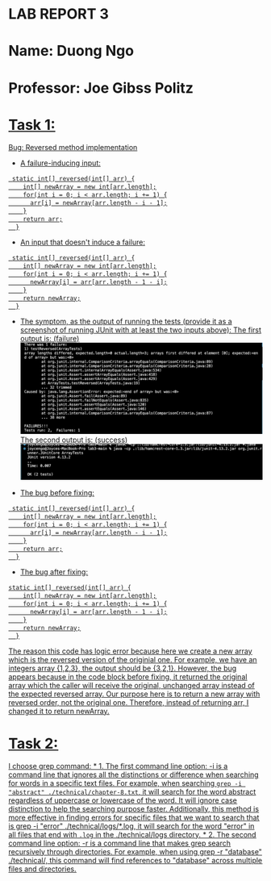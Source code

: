 # LAB REPORT 3
# Name: Duong Ngo
# Professor: Joe Gibss Politz

# <u> Task 1:
Bug: Reversed method implementation
* A failure-inducing input:

```
 static int[] reversed(int[] arr) {
    int[] newArray = new int[arr.length];
    for(int i = 0; i < arr.length; i += 1) {
      arr[i] = newArray[arr.length - i - 1];
    }
    return arr;
  }
```
* An input that doesn't induce a failure:

```
 static int[] reversed(int[] arr) {
    int[] newArray = new int[arr.length];
    for(int i = 0; i < arr.length; i += 1) {
      newArray[i] = arr[arr.length - 1 - i];
    }
    return newArray;
  }

```

* The symptom, as the output of running the tests (provide it as a screenshot of running JUnit with at least the two inputs above):
<u> The first output is: (failure)
![Image](output1.png)
<u> The second output is: (success)
![Image](output2.png)

* The bug before fixing: 
```
 static int[] reversed(int[] arr) {
    int[] newArray = new int[arr.length];
    for(int i = 0; i < arr.length; i += 1) {
      arr[i] = newArray[arr.length - i - 1];
    }
    return arr;
  }
```
* The bug after fixing:
```
static int[] reversed(int[] arr) {
    int[] newArray = new int[arr.length];
    for(int i = 0; i < arr.length; i += 1) {
      newArray[i] = arr[arr.length - 1 - i];
    }
    return newArray;
  }
```
The reason this code has logic error because here we create a new array which is the reversed version of the originial one. For example,
we have an integers array {1,2,3}, the output should be {3,2,1}. However, the bug appears because in the code block before fixing, it 
returned the original array which the caller will receive the original, unchanged array instead of the expected reversed array. Our purpose 
here is to return a new array with reversed order, not the original one. Therefore, instead of returning arr, I changed it to return 
newArray. 

# <u> Task 2:
I choose grep command:
<u> * 1. The first command line option: -i is a command line that ignores all the distinctions or difference when searching for words in a specific 
text files. 
For example, when searching `grep -i "abstract" ./technical/chapter-8.txt`, it will search for the word abstract regardless of uppercase or lowercase
of the word. It will ignore case distinction to help the searching purpose faster. Additionally, this method is more effective in finding 
errors for specific files that we want to search that is grep -i "error" ./technical/logs/*.log, it will search for the word "error" in all files that end with
`.log` in the ./technical/logs directory. 
<u> * 2. The second command line option: -r is a command line that makes grep search recursively through directories. For example, 
when using grep -r "database" ./technical/, this command will find references to "database" across multiple files and directories.

